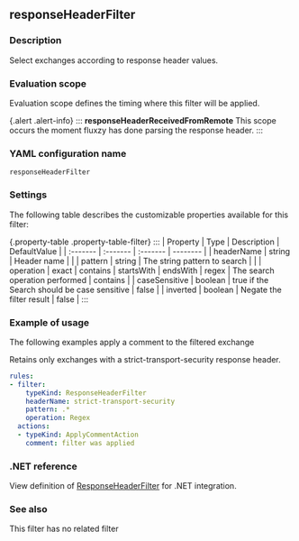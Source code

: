 ## responseHeaderFilter

### Description

Select exchanges according to response header values.

### Evaluation scope

Evaluation scope defines the timing where this filter will be applied. 

{.alert .alert-info}
:::
**responseHeaderReceivedFromRemote** This scope occurs the moment fluxzy has done parsing the response header.
:::

### YAML configuration name

    responseHeaderFilter

### Settings

The following table describes the customizable properties available for this filter: 

{.property-table .property-table-filter}
:::
| Property | Type | Description | DefaultValue |
| :------- | :------- | :------- | -------- |
| headerName | string | Header name |  |
| pattern | string | The string pattern to search |  |
| operation | exact \| contains \| startsWith \| endsWith \| regex | The search operation performed | contains |
| caseSensitive | boolean | true if the Search should be case sensitive | false |
| inverted | boolean | Negate the filter result | false |
:::

### Example of usage

The following examples apply a comment to the filtered exchange

Retains only exchanges with a strict-transport-security response header.

```yaml
rules:
- filter:
    typeKind: ResponseHeaderFilter
    headerName: strict-transport-security
    pattern: .*
    operation: Regex
  actions:
  - typeKind: ApplyCommentAction
    comment: filter was applied
```


### .NET reference

View definition of [ResponseHeaderFilter](https://docs.fluxzy.io/api/Fluxzy.Rules.Filters.ResponseFilters.ResponseHeaderFilter.html) for .NET integration.

### See also

This filter has no related filter

